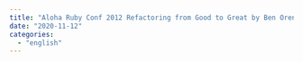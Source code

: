 ```yaml
---
title: "Aloha Ruby Conf 2012 Refactoring from Good to Great by Ben Orenstein "
date: "2020-11-12"
categories:
  - "english"
---
```

